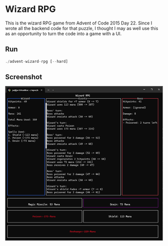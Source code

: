# Wizard RPG
This is the wizard RPG game from Advent of Code 2015 Day 22. Since I wrote all the backend code for that puzzle, I thought I may as well use this as an opportunity to turn the code into a game with a UI.

## Run
```rust
./advent-wizard-rpg [--hard]
```

## Screenshot
![](screenshot.png)
